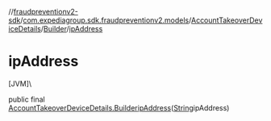 //[fraudpreventionv2-sdk](../../../../index.md)/[com.expediagroup.sdk.fraudpreventionv2.models](../../index.md)/[AccountTakeoverDeviceDetails](../index.md)/[Builder](index.md)/[ipAddress](ip-address.md)

# ipAddress

[JVM]\

public final [AccountTakeoverDeviceDetails.Builder](index.md)[ipAddress](ip-address.md)([String](https://docs.oracle.com/javase/8/docs/api/java/lang/String.html)ipAddress)
